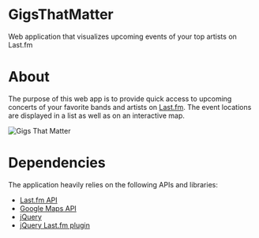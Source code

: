 GigsThatMatter
==============

Web application that visualizes upcoming events of your top artists on
Last.fm

# About

The purpose of this web app is to provide quick access to upcoming
concerts of your favorite bands and artists on
[Last.fm](http://www.last.fm). The event locations are displayed in a
list as well as on an interactive map.

![Gigs That Matter](2014-07-25.png)

# Dependencies

The application heavily relies on the following APIs and libraries:

* [Last.fm API](http://www.last.fm/api)
* [Google Maps API](https://developers.google.com/maps/)
* [jQuery](http://jquery.com/)
* [jQuery Last.fm plugin](https://github.com/Johennes/jquery.lastfm)
